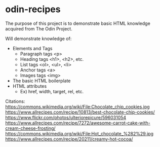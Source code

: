 # odin-recipes

The purpose of this project is to demonstrate basic HTML knowledge acquired from The Odin Project.

Will demonstrate knowledge of:
- Elements and Tags
    - Paragraph tags \<p>
    - Heading tags \<h1>, \<h2>, etc.
    - List tags \<ol>, \<ul>, \<li>
    - Anchor tags \<a>
    - Images tags \<img>
- The basic HTML boilerplate
- HTML attributes 
    - Ex) href, width, target, rel, etc.

Citations:
https://commons.wikimedia.org/wiki/File:Chocolate_chip_cookies.jpg
https://www.allrecipes.com/recipe/10813/best-chocolate-chip-cookies/
https://www.flickr.com/photos/ulteriorepicure/596031054
https://www.allrecipes.com/recipe/7272/awesome-carrot-cake-with-cream-cheese-frosting/
https://commons.wikimedia.org/wiki/File:Hot_chocolate_%282%29.jpg
https://www.allrecipes.com/recipe/20211/creamy-hot-cocoa/